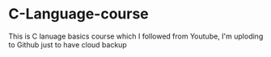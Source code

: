 # C-Language-course
This is C lanuage basics course which I followed from Youtube, I'm uploding to Github just to have cloud backup
